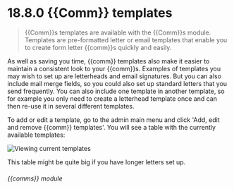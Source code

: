 # 18.8.0    {{Comm}} templates

> {{Comm}}s templates are available with the {{Comm}}s module. Templates are pre-formatted letter or email templates that enable you to create form letter {{comm}}s quickly and easily. 

As well as saving you time, {{comm}} templates also make it easier to maintain a consistent look to your {{comm}}s. Examples of templates you may wish to set up are letterheads and email signatures. But you can also include mail merge fields, so you could also set up standard letters that you send frequently. You can also include one template in another template, so for example you only need to create a letterhead template once and can then re-use it in several different templates.

To add or edit a template, go to the admin main menu and click 'Add, edit and remove {{comm}} templates'. You will see a table with the currently available templates:

![Viewing current templates]({{imgpath}}153a.png)

This table might be quite big if you have longer letters set up. 

###### {{comms}} module

